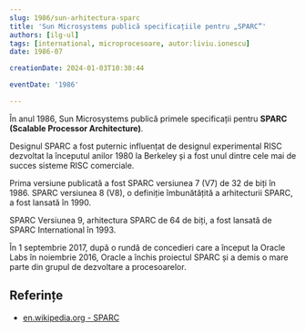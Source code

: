 ```yaml
---
slug: 1986/sun-arhitectura-sparc
title: 'Sun Microsystems publică specificațiile pentru „SPARC”'
authors: [ilg-ul]
tags: [international, microprocesoare, autor:liviu.ionescu]
date: 1986-07

creationDate: 2024-01-03T10:30:44

eventDate: '1986'

---
```


În anul 1986, Sun Microsystems publică primele specificații pentru
**SPARC (Scalable Processor Architecture)**.

<!-- truncate -->

Designul SPARC a fost puternic influențat de designul experimental RISC dezvoltat
la începutul anilor 1980 la Berkeley și a fost unul dintre cele mai de
succes sisteme RISC comerciale.

Prima versiune publicată a fost SPARC versiunea 7 (V7) de 32 de biți în 1986.
SPARC versiunea 8 (V8), o definiție îmbunătățită a arhitecturii SPARC,
a fost lansată în 1990.

SPARC Versiunea 9, arhitectura SPARC de 64 de biți, a fost lansată de
SPARC International în 1993.

În 1 septembrie 2017, după o rundă de concedieri care a început
la Oracle Labs în noiembrie 2016, Oracle a închis proiectul SPARC
și a demis o mare parte din grupul de dezvoltare a procesoarelor.

## Referințe

- [en.wikipedia.org - SPARC](https://en.wikipedia.org/wiki/SPARC)
